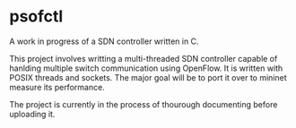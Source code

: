 # psofctl
A work in progress of a SDN controller written in C.

This project involves writting a multi-threaded SDN controller capable
of hanlding multiple switch communication using OpenFlow. It is written with
POSIX threads and sockets. The major goal will be to port it over to mininet
measure its performance.

The project is currently in the process of thourough documenting before 
uploading it.
